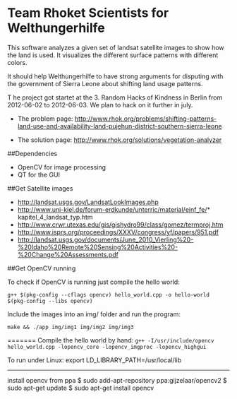 # Team Rhoket Scientists for Welthungerhilfe

This software analyzes a given set of landsat satellite images to show how the land is used. It visualizes the different surface patterns with different colors.
 
It should help Welthungerhilfe to have strong arguments for disputing with the government of Sierra Leone about shifting land usage patterns.

T	he project got startet at the 3. Random Hacks of Kindness in Berlin from 2012-06-02 to 2012-06-03. We plan to hack on it further in july.

* The problem page: http://www.rhok.org/problems/shifting-patterns-land-use-and-availability-land-pujehun-district-southern-sierra-leone

* The solution page: http://www.rhok.org/solutions/vegetation-analyzer

##Dependencies
* OpenCV for image processing
* QT for the GUI

##Get Satellite images

* http://landsat.usgs.gov/LandsatLookImages.php
* http://www.uni-kiel.de/forum-erdkunde/unterric/material/einf_fe/* kapitel_4_landsat_typ.htm
* http://www.crwr.utexas.edu/gis/gishydro99/class/gomez/termproj.htm
* http://www.isprs.org/proceedings/XXXV/congress/yf/papers/951.pdf
* http://landsat.usgs.gov/documents/June_2010_Vierling%20-%20Idaho%20Remote%20Sensing%20Activities%20-%20Change%20Assessments.pdf


##Get OpenCV running

To check if OpenCV is running just compile the hello world:

`g++ $(pkg-config --cflags opencv) hello_world.cpp -o hello-world $(pkg-config --libs opencv)`

Include the images into an img/ folder and run the program:

`make && ./app img/img1 img/img2 img/img3`

=======
Compile the hello world by hand:
`g++ -I/usr/include/opencv hello_world.cpp -lopencv_core -lopencv_imgproc -lopencv_highgui`


To run under Linux:
export LD_LIBRARY_PATH=/usr/local/lib



________________________________
install opencv from ppa
$ sudo add-apt-repository ppa:gijzelaar/opencv2
$ sudo apt-get update
$ sudo apt-get install opencv
